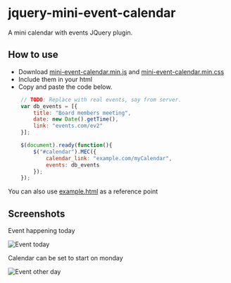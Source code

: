 # jquery-mini-event-calendar
A mini calendar with events JQuery plugin.

## How to use

- Download [mini-event-calendar.min.js](/src/mini-event-calendar.min.js?raw=true) and [mini-event-calendar.min.css](/src/mini-event-calendar.min.css?raw=true) 
- Include them in your html
- Copy and paste the code below.

``` javascript
    // TODO: Replace with real events, say from server.
    var db_events = [{
        title: "Board members meeting",
        date: new Date().getTime(),
        link: "events.com/ev2"
    }];

    $(document).ready(function(){
        $("#calendar").MEC({
            calendar_link: "example.com/myCalendar",
            events: db_events
        });
    });
```

You can also use [example.html](/example.html) as a reference point

## Screenshots

Event happening today

![Event today](/screenshots/event-today.png?raw=true "Event today screenshot")

Calendar can be set to start on monday

![Event other day](/screenshots/calendar-starts-monday.png?raw=true "Calendar starts on monday screenshot")